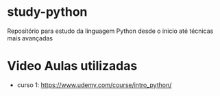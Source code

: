 # study-python
Repositório para estudo da linguagem Python desde o inicio até técnicas mais avançadas

# Video Aulas utilizadas

- curso 1: https://www.udemy.com/course/intro_python/
